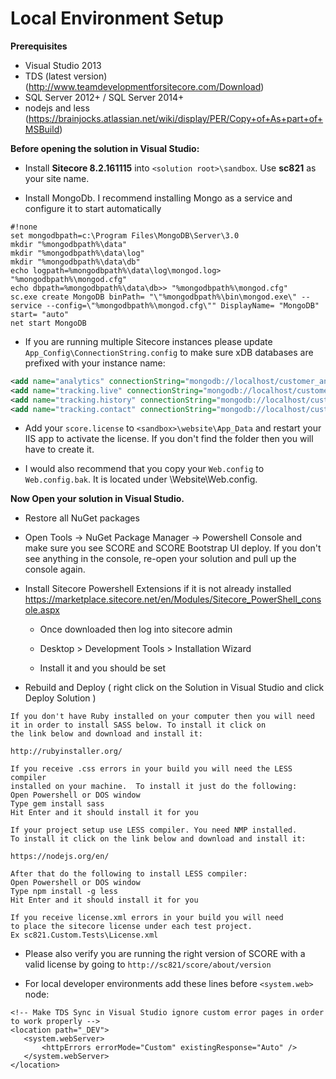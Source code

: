 Local Environment Setup
=======================

**Prerequisites**

* Visual Studio 2013
* TDS (latest version) (http://www.teamdevelopmentforsitecore.com/Download)
* SQL Server 2012+ / SQL Server 2014+
* nodejs and less (https://brainjocks.atlassian.net/wiki/display/PER/Copy+of+As+part+of+MSBuild)

**Before opening the solution in Visual Studio:**

* Install **Sitecore 8.2.161115** into `<solution root>\sandbox`. Use **sc821** as your site name.

* Install MongoDb. I recommend installing Mongo as a service and configure it to start automatically

```
#!none
set mongodbpath=c:\Program Files\MongoDB\Server\3.0
mkdir "%mongodbpath%\data"
mkdir "%mongodbpath%\data\log"
mkdir "%mongodbpath%\data\db"
echo logpath=%mongodbpath%\data\log\mongod.log> "%mongodbpath%\mongod.cfg"
echo dbpath=%mongodbpath%\data\db>> "%mongodbpath%\mongod.cfg"
sc.exe create MongoDB binPath= "\"%mongodbpath%\bin\mongod.exe\" --service --config=\"%mongodbpath%\mongod.cfg\"" DisplayName= "MongoDB" start= "auto"
net start MongoDB

```

* If you are running multiple Sitecore instances please update `App_Config\ConnectionString.config` to make sure xDB databases are prefixed with your instance name:

```xml
<add name="analytics" connectionString="mongodb://localhost/customer_analytics"/>
<add name="tracking.live" connectionString="mongodb://localhost/customer_tracking_live"/>
<add name="tracking.history" connectionString="mongodb://localhost/customer_tracking_history"/>
<add name="tracking.contact" connectionString="mongodb://localhost/customer_tracking_contact"/>
```

* Add your `score.license` to `<sandbox>\website\App_Data` and restart your IIS app to activate the license.  If you don't find the folder then you will have to create it.

* I would also recommend that you copy your `Web.config` to `Web.config.bak`.  It is located under <sandbox>\Website\Web.config.

**Now Open your solution in Visual Studio.**

* Restore all NuGet packages

* Open Tools -> NuGet Package Manager -> Powershell Console and make sure you see SCORE and SCORE Bootstrap UI deploy. If you don't see anything in the console, re-open your solution and pull up the console again. 

* Install Sitecore Powershell Extensions if it is not already installed
https://marketplace.sitecore.net/en/Modules/Sitecore_PowerShell_console.aspx

  * Once downloaded then log into sitecore admin

  *  Desktop > Development Tools > Installation Wizard

  * Install it and you should be set


* Rebuild and Deploy ( right click on the Solution in Visual Studio and click Deploy Solution )


```
If you don't have Ruby installed on your computer then you will need 
it in order to install SASS below. To install it click on 
the link below and download and install it:

http://rubyinstaller.org/
```

```
If you receive .css errors in your build you will need the LESS compiler
installed on your machine.  To install it just do the following:
Open Powershell or DOS window
Type gem install sass
Hit Enter and it should install it for you
```

```
If your project setup use LESS compiler. You need NMP installed.
To install it click on the link below and download and install it:

https://nodejs.org/en/

After that do the following to install LESS compiler:
Open Powershell or DOS window
Type npm install -g less
Hit Enter and it should install it for you
```

```
If you receive license.xml errors in your build you will need 
to place the sitecore license under each test project.
Ex sc821.Custom.Tests\License.xml
```

* Please also verify you are running the right version of SCORE with a valid license by going to `http://sc821/score/about/version`


* For local developer environments add these lines before ```<system.web>``` node:
```
<!-- Make TDS Sync in Visual Studio ignore custom error pages in order to work properly -->
<location path="_DEV">
   <system.webServer>
       <httpErrors errorMode="Custom" existingResponse="Auto" />
   </system.webServer>
</location>
```
